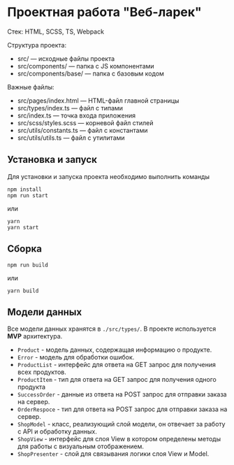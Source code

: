 # Проектная работа "Веб-ларек"

Стек: HTML, SCSS, TS, Webpack

Структура проекта:
- src/ — исходные файлы проекта
- src/components/ — папка с JS компонентами
- src/components/base/ — папка с базовым кодом

Важные файлы:
- src/pages/index.html — HTML-файл главной страницы
- src/types/index.ts — файл с типами
- src/index.ts — точка входа приложения
- src/scss/styles.scss — корневой файл стилей
- src/utils/constants.ts — файл с константами
- src/utils/utils.ts — файл с утилитами

## Установка и запуск
Для установки и запуска проекта необходимо выполнить команды

```
npm install
npm run start
```

или

```
yarn
yarn start
```
## Сборка

```
npm run build
```

или

```
yarn build
```

## Модели данных

Все модели данных хранятся в `./src/types/`. В проекте используется **MVP** архитектура.

- `Product` - модель данных, содержащая информацию о продукте.
- `Error` - модель для обработки ошибок.
- `ProductList` - интерфейс для ответа на GET запрос для получения всех продуктов.
- `ProductItem` - тип для ответа на GET запрос для получения одного продукта
- `SuccessOrder` - данные из ответа на POST запрос для отправки заказа на сервер.
- `OrderRespoce` - тип для ответа на POST запрос для отправки заказа на сервер.
- `ShopModel` - класс, реализующий слой модели, он отвечает за работу с API и обработку данных.
- `ShopView` - интерфейс для слоя View в котором определены методы для работы с визуальным отображением.
- `ShopPresenter` - слой для связывания логики слоя View и Model.
